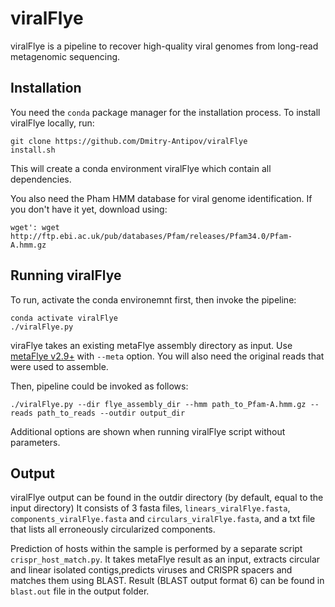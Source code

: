 viralFlye
=========

viralFlye is a pipeline to recover high-quality viral genomes from long-read metagenomic sequencing.

Installation
------------

You need the `conda` package manager for the installation process.
To install viralFlye locally, run: 

```
git clone https://github.com/Dmitry-Antipov/viralFlye
install.sh
```

This will create a conda environment viralFlye which contain all dependencies.

You also need the Pham HMM database for viral genome identification. If you don't have it yet, download using:

```
wget': wget http://ftp.ebi.ac.uk/pub/databases/Pfam/releases/Pfam34.0/Pfam-A.hmm.gz
```

Running viralFlye
-----------------

To run, activate the conda environemnt first, then invoke the pipeline:

```
conda activate viralFlye
./viralFlye.py
```

viraFlye takes an existing metaFlye assembly directory as input. Use [metaFlye v2.9+](https://github.com/fenderglass/Flye) with `--meta` option.
You will also need the original reads that were used to assemble.

Then, pipeline could be invoked as follows:

```
./viralFlye.py --dir flye_assembly_dir --hmm path_to_Pfam-A.hmm.gz --reads path_to_reads --outdir output_dir
```

Additional options are shown when running viralFlye script without parameters.

Output
------

viralFlye output can be found in the outdir directory (by default, equal to the input directory)
It consists of 3 fasta files, `linears_viralFlye.fasta`, `components_viralFlye.fasta` and `circulars_viralFlye.fasta`,
and a txt file that lists all erroneously circularized components.


Prediction of hosts within the sample is performed by a separate script `crispr_host_match.py`. 
It takes metaFlye result as an input, extracts circular and linear isolated contigs,predicts viruses and CRISPR spacers and matches them using BLAST. 
Result (BLAST output format 6) can be found in `blast.out` file in the output folder.
